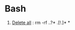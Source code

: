 # Bash

1. [Delete all](https://unix.stackexchange.com/questions/77127/rm-rf-all-files-and-all-hidden-files-without-error) : rm -rf ..?* .[!.]* *

